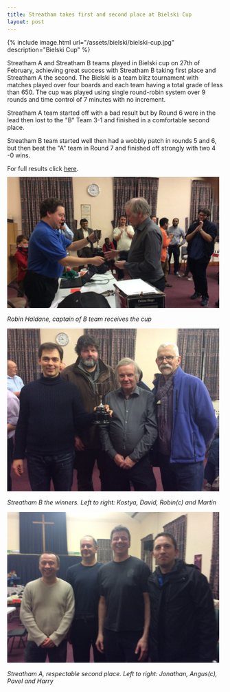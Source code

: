 ```yaml
---
title: Streatham takes first and second place at Bielski Cup
layout: post
---
```


{% include image.html url="/assets/bielski/bielski-cup.jpg" description="Bielski Cup" %}

Streatham A and Streatham B teams played in Bielski cup on 27th of February, achieving great success with Streatham B taking first place and Streatham A the second. 
The Bielski is a team blitz tournament with matches played over four boards and each team having a total grade of less than 650. 
The cup was played using single round-robin system over 9 rounds and time control of 7 minutes with no increment.

 
Streatham A team started off with a bad result but by Round 6 were in the lead then lost to the "B" Team 3-1 and finished in a comfortable second place.

Streatham B team started well then had a wobbly patch in rounds 5 and 6, but then beat the "A" team in Round 7 and finished off strongly with two 4 -0 wins.

For full results click [here](/assets/bielski/full-results.pdf).

<br/>

<div style="float: left; padding-right: 10px; margin-top: -20px;" align="left">  
  <img src="/assets/bielski/bielski-giving.jpg" class="img-responsive"/>
  <p align="left" style="text-align: left;"><i>Robin Haldane, captain of B team receives the cup</i></p>
  
  <img src="/assets/bielski/bielski-streatham-b.jpg" class="img-responsive"/>
  <p align="left" style="text-align: left;"><i>Streatham B the winners. Left to right: Kostya, David, Robin(c) and Martin</i></p>
  
  <img src="/assets/bielski/bielski-streatham-a.jpg" class="img-responsive"/>
  <p align="left" style="text-align: left;"><i>Streatham A, respectable second place. Left to right: Jonathan, Angus(c), Pavel and Harry</i></p>
</div>
